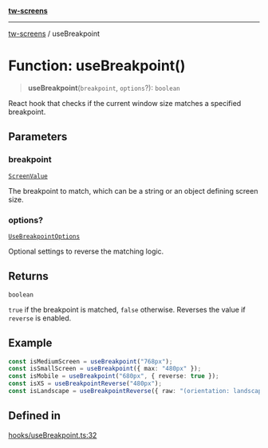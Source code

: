 [**tw-screens**](../README.md)

***

[tw-screens](../README.md) / useBreakpoint

# Function: useBreakpoint()

> **useBreakpoint**(`breakpoint`, `options`?): `boolean`

React hook that checks if the current window size matches a specified breakpoint.

## Parameters

### breakpoint

[`ScreenValue`](../type-aliases/ScreenValue.md)

The breakpoint to match, which can be a string or an object defining screen size.

### options?

[`UseBreakpointOptions`](../interfaces/UseBreakpointOptions.md)

Optional settings to reverse the matching logic.

## Returns

`boolean`

`true` if the breakpoint is matched, `false` otherwise. Reverses the value if `reverse` is enabled.

## Example

```typescript
const isMediumScreen = useBreakpoint("768px");
const isSmallScreen = useBreakpoint({ max: "480px" });
const isMobile = useBreakpoint("680px", { reverse: true });
const isXS = useBreakpointReverse("480px");
const isLandscape = useBreakpointReverse({ raw: "(orientation: landscape)" });
```

## Defined in

[hooks/useBreakpoint.ts:32](https://github.com/saoudi-h/tw-screens/blob/71d2425cc2e58b55501e1e18610c4fc42dac0eb6/src/hooks/useBreakpoint.ts#L32)
